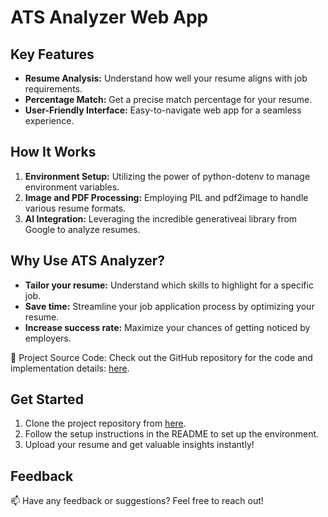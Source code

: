 # ATS Analyzer Web App

## Key Features

- **Resume Analysis:** Understand how well your resume aligns with job requirements.
- **Percentage Match:** Get a precise match percentage for your resume.
- **User-Friendly Interface:** Easy-to-navigate web app for a seamless experience.

## How It Works

1. **Environment Setup:** Utilizing the power of python-dotenv to manage environment variables.
2. **Image and PDF Processing:** Employing PIL and pdf2image to handle various resume formats.
3. **AI Integration:** Leveraging the incredible generativeai library from Google to analyze resumes.

## Why Use ATS Analyzer?

- **Tailor your resume:** Understand which skills to highlight for a specific job.
- **Save time:** Streamline your job application process by optimizing your resume.
- **Increase success rate:** Maximize your chances of getting noticed by employers.

🔗 Project Source Code: Check out the GitHub repository for the code and implementation details: [here](https://lnkd.in/gmJfkzUq).

## Get Started

1. Clone the project repository from [here](https://lnkd.in/gmJfkzUq).
2. Follow the setup instructions in the README to set up the environment.
3. Upload your resume and get valuable insights instantly!

## Feedback

📫 Have any feedback or suggestions? Feel free to reach out!
